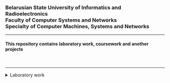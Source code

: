 <h3>Belarusian State University of Informatics and Radioelectronics<br> Faculty of Computer Systems and Networks<br> Specialty of Computer Machines, Systems and Networks</h3>
<hr>
<h4>This repository contains laboratory work, coursework and another projects</h4><br>
<hr>
<details>
<summary>Laboratory work</summary>

- [✅**Theoretical foundations of computer networks**](https://github.com/NikitaMirosha/TFCN-Labs) `C` `C++`

</details>

